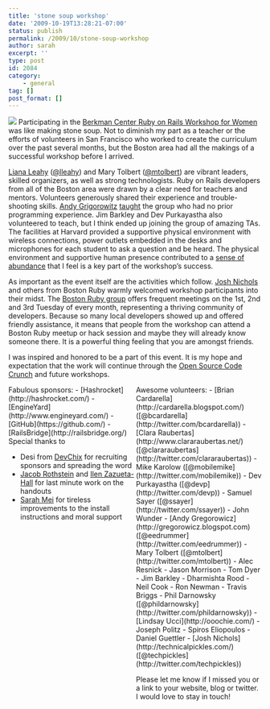 ```yaml
---
title: 'stone soup workshop'
date: '2009-10-19T13:28:21-07:00'
status: publish
permalink: /2009/10/stone-soup-workshop
author: sarah
excerpt: ''
type: post
id: 2084
category:
    - general
tag: []
post_format: []
---
```

![](http://upload.wikimedia.org/wikipedia/commons/thumb/8/80/Austin_Hall%2C_Harvard_University.JPG/250px-Austin_Hall%2C_Harvard_University.JPG) Participating in the [Berkman Center Ruby on Rails Workshop for Women](http://blogs.law.harvard.edu/genderandtech/ruby-on-rails-workshop-for-women/) was like making stone soup. Not to diminish my part as a teacher or the efforts of volunteers in San Francisco who worked to create the curriculum over the past several months, but the Boston area had all the makings of a successful workshop before I arrived.

[Liana Leahy](http://blogs.law.harvard.edu/lianaleahy/) ([@lleahy](http://twitter.com/lleahy)) and Mary Tolbert ([@mtolbert](http://twitter.com/mtolbert)) are vibrant leaders, skilled organizers, as well as strong technologists. Ruby on Rails developers from all of the Boston area were drawn by a clear need for teachers and mentors. Volunteers generously shared their experience and trouble-shooting skills. [ Andy Grigorowitz](http://twitter.com/eedrummer) [taught](http://gregorowicz.blogspot.com/2009/10/teaching-at-ruby-on-rails-workshop-for.html) the group who had no prior programming experience. Jim Barkley and Dev Purkayastha also volunteered to teach, but I think ended up joining the group of amazing TAs. The facilities at Harvard provided a supportive physical environment with wireless connections, power outlets embedded in the desks and microphones for each student to ask a question and be heard. The physical environment and supportive human presence contributed to a [sense of abundance](https://www.ultrasaurus.com/sarahblog/2009/08/psychology-of-abundance/) that I feel is a key part of the workshop’s success.

As important as the event itself are the activities which follow. [Josh Nichols](http://technicalpickles.com/) and others from Boston Ruby warmly welcomed workshop participants into their midst. The [Boston Ruby group](http://bostonrb.org/) offers frequent meetings on the 1st, 2nd and 3rd Tuesday of every month, representing a thriving community of developers. Because so many local developers showed up and offered friendly assistance, it means that people from the workshop can attend a Boston Ruby meetup or hack session and maybe they will already know someone there. It is a powerful thing feeling that you are amongst friends.

I was inspired and honored to be a part of this event. It is my hope and expectation that the work will continue through the [Open Source Code Crunch](http://blogs.law.harvard.edu/genderandtech/ruby-on-rails-workshop-for-women/open-source-code-crunch/) and future workshops.

<div style="float: right;width: 250px">Awesome volunteers: - [Brian Cardarella](http://cardarella.blogspot.com/) ([@bcardarella](http://twitter.com/bcardarella))
- [Clara Raubertas](http://www.clararaubertas.net/) ([@clararaubertas](http://twitter.com/clararaubertas))
- Mike Karolow ([@mobilemike](http://twitter.com/mobilemike))
- Dev Purkayastha ([@devp](http://twitter.com/devp))
- Samuel Sayer ([@ssayer](http://twitter.com/ssayer))
- John Wunder
- [Andy Gregorowicz](http://gregorowicz.blogspot.com) ([@eedrummer](http://twitter.com/eedrummer))
- Mary Tolbert ([@mtolbert](http://twitter.com/mtolbert))
- Alec Resnick
- Jason Morrison
- Tom Dyer
- Jim Barkley
- Dharmishta Rood
- Neil Cook
- Ron Newman
- Travis Briggs
- Phil Darnowsky ([@phildarnowsky](http://twitter.com/phildarnowsky))
- [Lindsay Ucci](http://ooochie.com/)
- Joseph Politz
- Spiros Eliopoulos
- Daniel Guettler
- [Josh Nichols](http://technicalpickles.com/) ([@techpickles](http://twitter.com/techpickles))

Please let me know if I missed you or a link to your website, blog or twitter. I would love to stay in touch!

</div><div>Fabulous sponsors: - [Hashrocket](http://hashrocket.com/)
- [EngineYard](http://www.engineyard.com/)
- [GitHub](https://github.com/)
- [RailsBridge](http://railsbridge.org/)

</div>Special thanks to

- Desi from [DevChix](http://www.devchix.com/) for recruiting sponsors and spreading the word
- [Jacob Rothstein](http://www.jacobrothstein.com/) and [Ilen Zazueta-Hall](http://www.ilen.org/) for last minute work on the handouts
- [Sarah Mei](http://www.sarahmei.com/blog/) for tireless improvements to the install instructions and moral support